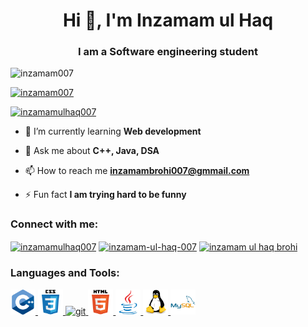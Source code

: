 <h1 align="center">Hi 👋, I'm Inzamam ul Haq</h1>
<h3 align="center">I am a Software engineering student</h3>

<p align="left"> <img src="https://komarev.com/ghpvc/?username=inzamam007&label=Profile%20views&color=0e75b6&style=flat" alt="inzamam007" /> </p>

<p align="left"> <a href="https://github.com/ryo-ma/github-profile-trophy"><img src="https://github-profile-trophy.vercel.app/?username=inzamam007" alt="inzamam007" /></a> </p>

<p align="left"> <a href="https://twitter.com/inzamamulhaq007" target="blank"><img src="https://img.shields.io/twitter/follow/inzamamulhaq007?logo=twitter&style=for-the-badge" alt="inzamamulhaq007" /></a> </p>

- 🌱 I’m currently learning **Web development**

- 💬 Ask me about **C++, Java, DSA**

- 📫 How to reach me **inzamambrohi007@gmmail.com**

- ⚡ Fun fact **I am trying hard to be funny**

<h3 align="left">Connect with me:</h3>
<p align="left">
<a href="https://twitter.com/inzamamulhaq007" target="blank"><img align="center" src="https://raw.githubusercontent.com/rahuldkjain/github-profile-readme-generator/master/src/images/icons/Social/twitter.svg" alt="inzamamulhaq007" height="30" width="40" /></a>
<a href="https://linkedin.com/in/inzamam-ul-haq-007" target="blank"><img align="center" src="https://raw.githubusercontent.com/rahuldkjain/github-profile-readme-generator/master/src/images/icons/Social/linked-in-alt.svg" alt="inzamam-ul-haq-007" height="30" width="40" /></a>
<a href="https://fb.com/inzamam ul haq brohi" target="blank"><img align="center" src="https://raw.githubusercontent.com/rahuldkjain/github-profile-readme-generator/master/src/images/icons/Social/facebook.svg" alt="inzamam ul haq brohi" height="30" width="40" /></a>
</p>

<h3 align="left">Languages and Tools:</h3>
<p align="left"> <a href="https://www.w3schools.com/cpp/" target="_blank" rel="noreferrer"> <img src="https://raw.githubusercontent.com/devicons/devicon/master/icons/cplusplus/cplusplus-original.svg" alt="cplusplus" width="40" height="40"/> </a> <a href="https://www.w3schools.com/css/" target="_blank" rel="noreferrer"> <img src="https://raw.githubusercontent.com/devicons/devicon/master/icons/css3/css3-original-wordmark.svg" alt="css3" width="40" height="40"/> </a> <a href="https://git-scm.com/" target="_blank" rel="noreferrer"> <img src="https://www.vectorlogo.zone/logos/git-scm/git-scm-icon.svg" alt="git" width="40" height="40"/> </a> <a href="https://www.w3.org/html/" target="_blank" rel="noreferrer"> <img src="https://raw.githubusercontent.com/devicons/devicon/master/icons/html5/html5-original-wordmark.svg" alt="html5" width="40" height="40"/> </a> <a href="https://www.java.com" target="_blank" rel="noreferrer"> <img src="https://raw.githubusercontent.com/devicons/devicon/master/icons/java/java-original.svg" alt="java" width="40" height="40"/> </a> <a href="https://www.linux.org/" target="_blank" rel="noreferrer"> <img src="https://raw.githubusercontent.com/devicons/devicon/master/icons/linux/linux-original.svg" alt="linux" width="40" height="40"/> </a> <a href="https://www.mysql.com/" target="_blank" rel="noreferrer"> <img src="https://raw.githubusercontent.com/devicons/devicon/master/icons/mysql/mysql-original-wordmark.svg" alt="mysql" width="40" height="40"/> </a> </p>
